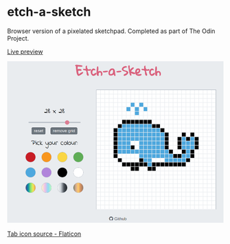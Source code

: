 # etch-a-sketch
Browser version of a pixelated sketchpad. 
Completed as part of The Odin Project.


<a href="https://yuliana-r.github.io/etch-a-sketch/" target="_blank">Live preview</a>

<img src="./images/demo.png">

<a href="https://www.flaticon.com/free-icons/sketch" title="sketch icons">Tab icon source - Flaticon</a>